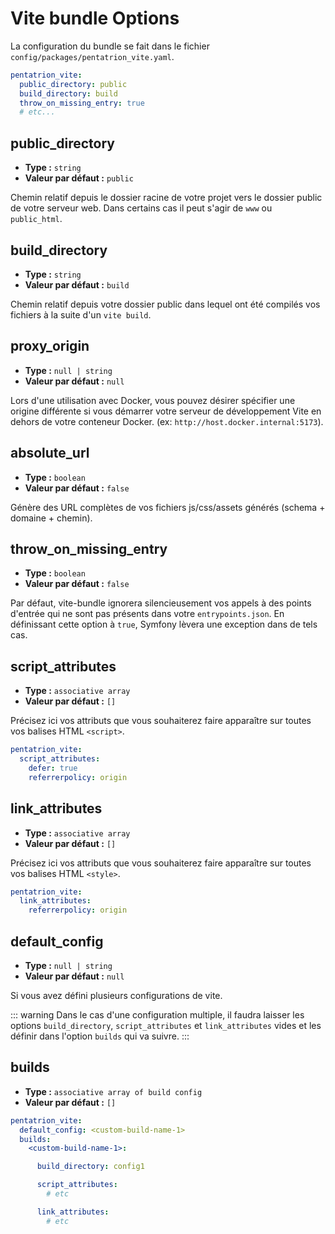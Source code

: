 # Vite bundle Options

La configuration du bundle se fait dans le fichier `config/packages/pentatrion_vite.yaml`.

```yaml
pentatrion_vite:
  public_directory: public
  build_directory: build
  throw_on_missing_entry: true
  # etc...
```

## public_directory

- **Type :** `string`
- **Valeur par défaut :** `public`

Chemin relatif depuis le dossier racine de votre projet vers le dossier public de votre serveur web. Dans certains cas il peut s'agir de `www` ou `public_html`.

## build_directory

- **Type :** `string`
- **Valeur par défaut :** `build`

Chemin relatif depuis votre dossier public dans lequel ont été compilés vos fichiers à la suite d'un `vite build`.

## proxy_origin

- **Type :** `null | string`
- **Valeur par défaut :** `null`

Lors d'une utilisation avec Docker, vous pouvez désirer spécifier une origine différente si vous démarrer votre serveur de développement Vite en dehors de votre conteneur Docker. (ex: `http://host.docker.internal:5173`).

## absolute_url

- **Type :** `boolean`
- **Valeur par défaut :** `false`

Génère des URL complètes de vos fichiers js/css/assets générés (schema + domaine + chemin).

## throw_on_missing_entry

- **Type :** `boolean`
- **Valeur par défaut :** `false`

Par défaut, vite-bundle ignorera silencieusement vos appels à des points d'entrée qui ne sont pas présents dans votre `entrypoints.json`. En définissant cette option à `true`, Symfony lèvera une exception dans de tels cas.

## script_attributes

- **Type :** `associative array`
- **Valeur par défaut :** `[]`

Précisez ici vos attributs que vous souhaiterez faire apparaître sur toutes vos balises HTML `<script>`.

```yaml
pentatrion_vite:
  script_attributes:
    defer: true
    referrerpolicy: origin
```

## link_attributes

- **Type :** `associative array`
- **Valeur par défaut :** `[]`

Précisez ici vos attributs que vous souhaiterez faire apparaître sur toutes vos balises HTML `<style>`.

```yaml
pentatrion_vite:
  link_attributes:
    referrerpolicy: origin
```

## default_config

- **Type :** `null | string`
- **Valeur par défaut :** `null`

Si vous avez défini plusieurs configurations de vite.

::: warning
Dans le cas d'une configuration multiple, il faudra laisser les options `build_directory`, `script_attributes` et `link_attributes` vides et les définir dans l'option `builds` qui va suivre.
:::

## builds

- **Type :** `associative array of build config`
- **Valeur par défaut :** `[]`

```yaml
pentatrion_vite:
  default_config: <custom-build-name-1>
  builds:
    <custom-build-name-1>:

      build_directory: config1

      script_attributes:
        # etc

      link_attributes:
        # etc
```
